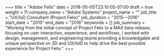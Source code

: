 +++
title = "Adobe Felix"
date = 2018-05-05T23:10:05-07:00
draft = true
weight = 11
company_name = "Adobe Systems"
project_name = ""
job_title = "UX/IxD Consultant (Project Felix)"
job_duration = "2015—2016"
start_date = "2015"
end_date = "2016"
keywords = []
job_summary = "Working from the initial concept of Project Felix to a MAX beta release, focusing on user interaction, experience, and workflows, I worked with design, management, and engineering teams providing a knowledgable and unique perspective on 3D and UX/IxID to help drive the best possible experience for Project Felix."
+++
